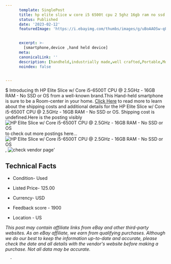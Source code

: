 ```yaml
---
      template: SinglePost
      title: hp elite slice w core i5 6500t cpu 2 5ghz 16gb ram no ssd or os
      status: Published
      date: '2023-02-12'
      featuredImage: 'https://i.ebayimg.com/thumbs/images/g/uBoAAOSw-qFj4r4C/s-l225.jpg'
       

      excerpt: >-
        [smartphone,device ,hand held device]
      meta:
      canonicalLink: ''
      description: [handheld,industrially made,well crafted,Portable,Mobile,Compact,Convenient,Lightweight,Maneuverable,Man-portable,Miniature,Carriable,Hand-held,Light,Holdable,Transportable,Mobile device,Pocket-sized,On-the-go,Wireless,Cordless,Compact size,Convenient size, smartphone,device ,hand held device]
      noindex: false
      

---
```

$
      Introducing th HP Elite Slice w/ Core i5-6500T CPU @ 2.5GHz - 16GB RAM - No SSD or OS from a well-known brand.This Hand-held smartphone is sure to be a Room-center in your home. [Click Here](https://www.ebay.com/itm/155397923686?hash=item242e702366%3Ag%3AuBoAAOSw-qFj4r4C&mkevt=1&mkcid=1&mkrid=711-53200-19255-0&campid=%253CePNCampaignId%253E&customid=%253CreferenceId%253E&toolid=10049) to read more to learn about the shipping costs and additional details for the HP Elite Slice w/ Core i5-6500T CPU @ 2.5GHz - 16GB RAM - No SSD or OS. Shipping cost is undefined.Here is the posting visibly ![HP Elite Slice w/ Core i5-6500T CPU @ 2.5GHz - 16GB RAM - No SSD or OS](https://i.ebayimg.com/thumbs/images/g/uBoAAOSw-qFj4r4C/s-l225.jpg) to check out more postings here... ![HP Elite Slice w/ Core i5-6500T CPU @ 2.5GHz - 16GB RAM - No SSD or OS](https://i.ebayimg.com/images/g/uBoAAOSw-qFj4r4C/s-l1600.jpg), ![check vendor page](https://origin-galleryplus.ebayimg.com/ws/web/155397923686_2_0_1/225x225.jpg,https://origin-galleryplus.ebayimg.com/ws/web/155397923686_3_0_1/225x225.jpg)'

      

 ## Technical Facts 



     
      

 - Condition- Used 


      

 - Listed Price- 125.00 


      

 - Currency- USD 


      

 - Feedback score - 1900 


      

 - Location - US 


      
      

 *_This post may contain affiliate links from eBay and other third-party websites. As an eBay affiliate, we earn from qualifying purchases. Although we do our best to keep the information up-to-date and accurate, please check the date and all details with the vendor's website before making a purchase. Not all data may be accurate._*




      -
